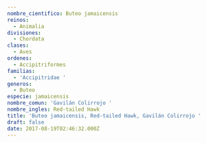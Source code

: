 ```yaml
---
nombre_cientifico: Buteo jamaicensis
reinos:
  - Animalia
divisiones:
  - Chordata
clases:
  - Aves
ordenes:
  - Accipitriformes
familias:
  - 'Accipitridae '
generos:
  - Buteo
especie: jamaicensis
nombre_comun: 'Gavilán Colirrojo '
nombre_ingles: Red-tailed Hawk
title: 'Buteo jamaicensis, Red-tailed Hawk, Gavilán Colirrojo '
draft: false
date: 2017-08-19T02:46:32.000Z
---
```


